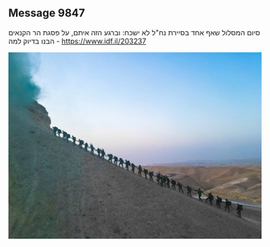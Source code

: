 ## Message 9847

סיום המסלול שאף אחד בסיירת נח"ל לא ישכח:
וברגע הזה איתם, על פסגת הר הקנאים - הבנו בדיוק למה
https://www.idf.il/203237

![Photo](9847/9847_photo.jpg)
